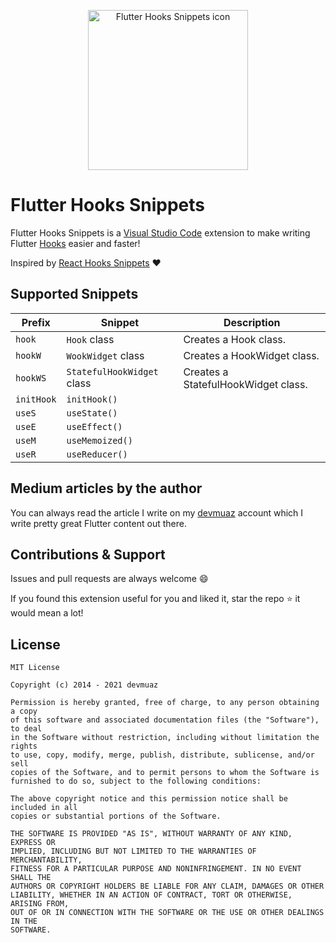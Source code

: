 <p align='center'>
	<img
		src='https://github.com/devmuaz/flutter-hooks-snippets/blob/master/flutter_hooks_icon.png?raw=true'
		title='Flutter Hooks Snippets icon'
		alt='Flutter Hooks Snippets icon'
		width='256'
	/>
</p>

# Flutter Hooks Snippets

Flutter Hooks Snippets is a [Visual Studio Code](https://code.visualstudio.com/) extension to make writing Flutter [Hooks](https://pub.dev/packages/flutter_hooks) easier and faster!

Inspired by [React Hooks Snippets](https://github.com/alDuncanson/react-hooks-snippets) ❤️

## Supported Snippets

| Prefix     | Snippet                    | Description                         |
| ---------- | -------------------------- | ----------------------------------- |
| `hook`     | `Hook` class               | Creates a Hook class.               |
| `hookW`    | `WookWidget` class         | Creates a HookWidget class.         |
| `hookWS`   | `StatefulHookWidget` class | Creates a StatefulHookWidget class. |
| `initHook` | `initHook()`               |
| `useS`     | `useState()`               |
| `useE`     | `useEffect()`              |
| `useM`     | `useMemoized()`            |
| `useR`     | `useReducer()`             |

## Medium articles by the author

You can always read the article I write on my [devmuaz](https://devmuaz.medium.com/) account which I write pretty great Flutter content out there.

## Contributions & Support

Issues and pull requests are always welcome 😄

If you found this extension useful for you and liked it, star the repo ⭐️ it would mean a lot!

## License

```
MIT License

Copyright (c) 2014 - 2021 devmuaz

Permission is hereby granted, free of charge, to any person obtaining a copy
of this software and associated documentation files (the "Software"), to deal
in the Software without restriction, including without limitation the rights
to use, copy, modify, merge, publish, distribute, sublicense, and/or sell
copies of the Software, and to permit persons to whom the Software is
furnished to do so, subject to the following conditions:

The above copyright notice and this permission notice shall be included in all
copies or substantial portions of the Software.

THE SOFTWARE IS PROVIDED "AS IS", WITHOUT WARRANTY OF ANY KIND, EXPRESS OR
IMPLIED, INCLUDING BUT NOT LIMITED TO THE WARRANTIES OF MERCHANTABILITY,
FITNESS FOR A PARTICULAR PURPOSE AND NONINFRINGEMENT. IN NO EVENT SHALL THE
AUTHORS OR COPYRIGHT HOLDERS BE LIABLE FOR ANY CLAIM, DAMAGES OR OTHER
LIABILITY, WHETHER IN AN ACTION OF CONTRACT, TORT OR OTHERWISE, ARISING FROM,
OUT OF OR IN CONNECTION WITH THE SOFTWARE OR THE USE OR OTHER DEALINGS IN THE
SOFTWARE.
```
